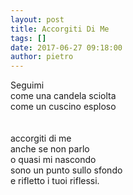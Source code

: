 ```yaml
---
layout: post
title: Accorgiti Di Me
tags: []
date: 2017-06-27 09:18:00
author: pietro
---
```

Seguimi<br/>come una candela sciolta<br/>come un cuscino esploso<br/><br/><br/>accorgiti di me<br/>anche se non parlo<br/>o quasi mi nascondo<br/>sono un punto sullo sfondo<br/>e rifletto i tuoi riflessi.<br/>
